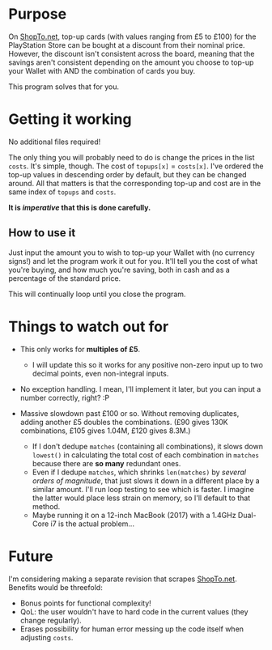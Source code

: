 # Purpose
On [ShopTo.net](https://www.shopto.net/en/sony-wallet-topup/), top-up cards (with values ranging from £5 to £100) for the PlayStation Store can be bought at a discount from their nominal price. However, the discount isn't consistent across the board, meaning that the savings aren't consistent depending on the amount you choose to top-up your Wallet with AND the combination of cards you buy.

This program solves that for you.

# Getting it working
No additional files required!

The only thing you will probably need to do is change the prices in the list `costs`. It's simple, though. The cost of `topups[x]` = `costs[x]`. I've ordered the top-up values in descending order by default, but they can be changed around. All that matters is that the corresponding top-up and cost are in the same index of `topups` and `costs`.

**It is *imperative* that this is done carefully.**

## How to use it
Just input the amount you to wish to top-up your Wallet with (no currency signs!) and let the program work it out for you. It'll tell you the cost of what you're buying, and how much you're saving, both in cash and as a percentage of the standard price.

This will continually loop until you close the program.

# Things to watch out for
- This only works for **multiples of £5**.
	- I will update this so it works for any positive non-zero input up to two decimal points, even non-integral inputs.

- No exception handling. I mean, I'll implement it later, but you can input a number correctly, right? :P

- Massive slowdown past £100 or so. Without removing duplicates, adding another £5 doubles the combinations. (£90 gives 130K combinations, £105 gives 1.04M, £120 gives 8.3M.)
	- If I don't dedupe `matches` (containing all combinations), it slows down `lowest()` in calculating the total cost of each combination in `matches` because there are **so many** redundant ones.
	- Even if I dedupe `matches`, which shrinks `len(matches)` by _several orders of magnitude_, that just slows it down in a different place by a similar amount. I'll run loop testing to see which is faster. I imagine the latter would place less strain on memory, so I'll default to that method.
	- Maybe running it on a 12-inch MacBook (2017) with a 1.4GHz Dual-Core i7 is the actual problem...

# Future
I'm considering making a separate revision that scrapes [ShopTo.net](https://www.shopto.net/). Benefits would be threefold:

- Bonus points for functional complexity!
- QoL: the user wouldn't have to hard code in the current values (they change regularly).
- Erases possibility for human error messing up the code itself when adjusting `costs`.
